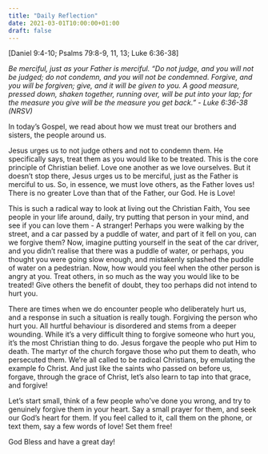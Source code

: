 ```yaml
---
title: "Daily Reflection"
date: 2021-03-01T10:00:00+01:00
draft: false
---
```


[Daniel 9:4-10; Psalms 79:8-9, 11, 13; Luke 6:36-38]

_Be merciful, just as your Father is merciful. “Do not judge, and you will not be judged; do not condemn, and you will not be condemned. Forgive, and you will be forgiven; give, and it will be given to you. A good measure, pressed down, shaken together, running over, will be put into your lap; for the measure you give will be the measure you get back.” - Luke 6:36-38 (NRSV)_

In today’s Gospel, we read about how we must treat our brothers and sisters, the people around us.

Jesus urges us to not judge others and not to condemn them. He specifically says, treat them as you would like to be treated. This is the core principle of Christian belief. Love one another as we love ourselves. But it doesn’t stop there, Jesus urges us to be merciful, just as the Father is merciful to us. So, in essence, we must love others, as the Father loves us! There is no greater Love than that of the Father, our God. He is Love!

This is such a radical way to look at living out the Christian Faith, You see people in your life around, daily, try putting that person in your mind, and see if you can love them - A stranger! Perhaps you were walking by the street, and a car passed by a puddle of water, and part of it fell on you, can we forgive them? Now, imagine putting yourself in the seat of the car driver, and you didn’t realise that there was a puddle of water, or perhaps, you thought you were going slow enough, and mistakenly splashed the puddle of water on a pedestrian. Now, how would you feel when the other person is angry at you. Treat others, in so much as the way you would like to be treated! Give others the benefit of doubt, they too perhaps did not intend to hurt you.

There are times when we do encounter people who deliberately hurt us, and a response in such a situation is really tough. Forgiving the person who hurt you. All hurtful behaviour is disordered and stems from a deeper wounding. While it’s a very difficult thing to forgive someone who hurt you, it’s the most Christian thing to do. Jesus forgave the people who put Him to death. The martyr of the church forgave those who put them to death, who persecuted them. We’re all called to be radical Christians, by emulating the example fo Christ. And just like the saints who passed on before us, forgave, through the grace of Christ, let’s also learn to tap into that grace, and forgive!

Let’s start small, think of a few people who've done you wrong, and try to genuinely forgive them in your heart. Say a small prayer for them, and seek our God’s heart for them. If you feel called to it, call them on the phone, or text them, say a few words of love! Set them free!

God Bless and have a great day!